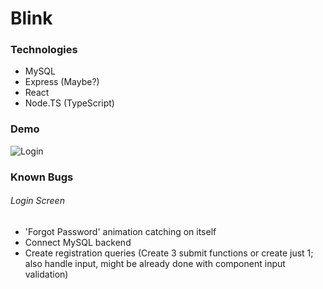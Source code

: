 
# Blink

### Technologies
* MySQL
* Express (Maybe?)
* React
* Node.TS (TypeScript)

### Demo
![Login](https://user-images.githubusercontent.com/57853013/89129637-6ddb7980-d4c4-11ea-81da-45b50575ea5f.gif)

### Known Bugs

###### Login Screen
* 'Forgot Password' animation catching on itself
* Connect MySQL backend
* Create registration queries (Create 3 submit functions or create just 1; also handle input, might be already done with component input validation)
